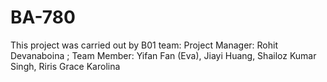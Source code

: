 # BA-780

This project was carried out by B01 team:
Project Manager: Rohit Devanaboina ; 
Team Member:
Yifan Fan (Eva),
Jiayi Huang,
Shailoz Kumar Singh,
Riris Grace Karolina
